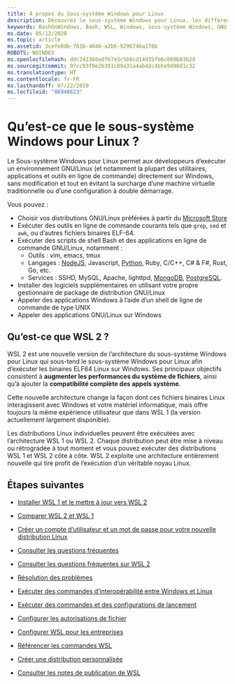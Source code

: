 ```yaml
---
title: À propos du Sous-système Windows pour Linux
description: Découvrez le sous-système Windows pour Linux, les différentes versions et les différentes façons de les utiliser.
keywords: BashOnWindows, Bash, WSL, Windows, sous-système Windows, GNU, Linux
ms.date: 05/12/2020
ms.topic: article
ms.assetid: 3cefe0db-7616-4848-a2b6-9296746a178b
ROBOTS: NOINDEX
ms.openlocfilehash: ddc242360adf67e3c5b6cd14d35fb6c869b83b2d
ms.sourcegitcommit: 97cc93f8e26391c09a31a4ab42c4b5e9d98d1c32
ms.translationtype: HT
ms.contentlocale: fr-FR
ms.lasthandoff: 07/22/2020
ms.locfileid: "86948623"
---
```

# <a name="what-is-the-windows-subsystem-for-linux"></a>Qu’est-ce que le sous-système Windows pour Linux ?

Le Sous-système Windows pour Linux permet aux développeurs d’exécuter un environnement GNU/Linux (et notamment la plupart des utilitaires, applications et outils en ligne de commande) directement sur Windows, sans modification et tout en évitant la surcharge d’une machine virtuelle traditionnelle ou d’une configuration à double démarrage.

Vous pouvez :

* Choisir vos distributions GNU/Linux préférées à partir du [Microsoft Store](https://aka.ms/wslstore)
* Exécuter des outils en ligne de commande courants tels que `grep`, `sed` et `awk`, ou d’autres fichiers binaires ELF-64.
* Exécuter des scripts de shell Bash et des applications en ligne de commande GNU/Linux, notamment :  
    * Outils : vim, emacs, tmux
    * Langages : [NodeJS](https://docs.microsoft.com/windows/nodejs/setup-on-wsl2), Javascript, [Python](https://docs.microsoft.com/windows/python/web-frameworks), Ruby, C/C++, C# & F#, Rust, Go, etc.
    * Services : SSHD, MySQL, Apache, lighttpd, [MongoDB](https://docs.microsoft.com/windows/nodejs/databases), [PostgreSQL](https://docs.microsoft.com/windows/python/databases).
* Installer des logiciels supplémentaires en utilisant votre propre gestionnaire de package de distribution GNU/Linux
* Appeler des applications Windows à l’aide d’un shell de ligne de commande de type UNIX
* Appeler des applications GNU/Linux sur Windows

## <a name="what-is-wsl-2"></a>Qu’est-ce que WSL 2 ?

WSL 2 est une nouvelle version de l’architecture du sous-système Windows pour Linux qui sous-tend le sous-système Windows pour Linux afin d’exécuter les binaires ELF64 Linux sur Windows. Ses principaux objectifs consistent à **augmenter les performances du système de fichiers**, ainsi qu’à ajouter la **compatibilité complète des appels système**.

Cette nouvelle architecture change la façon dont ces fichiers binaires Linux interagissent avec Windows et votre matériel informatique, mais offre toujours la même expérience utilisateur que dans WSL 1 (la version actuellement largement disponible).

Les distributions Linux individuelles peuvent être exécutées avec l’architecture WSL 1 ou WSL 2. Chaque distribution peut être mise à niveau ou rétrogradée à tout moment et vous pouvez exécuter des distributions WSL 1 et WSL 2 côte à côte. WSL 2 exploite une architecture entièrement nouvelle qui tire profit de l’exécution d’un véritable noyau Linux.

## <a name="next-steps"></a>Étapes suivantes

* [Installer WSL 1 et le mettre à jour vers WSL 2](./install-win10.md)

* [Comparer WSL 2 et WSL 1](./compare-versions.md)

* [Créer un compte d’utilisateur et un mot de passe pour votre nouvelle distribution Linux](./user-support.md)

* [Consulter les questions fréquentes](./faq.md)

* [Consulter les questions fréquentes sur WSL 2](./wsl2-faq.md)

* [Résolution des problèmes](./troubleshooting.md)

* [Exécuter des commandes d’interopérabilité entre Windows et Linux](./interop.md)

* [Exécuter des commandes et des configurations de lancement](./wsl-config.md)

* [Configurer les autorisations de fichier](./file-permissions.md)

* [Configurer WSL pour les entreprises](./enterprise.md)

* [Référencer les commandes WSL](./reference.md)

* [Créer une distribution personnalisée](./build-custom-distro.md)

* [Consulter les notes de publication de WSL](./release-notes.md)

